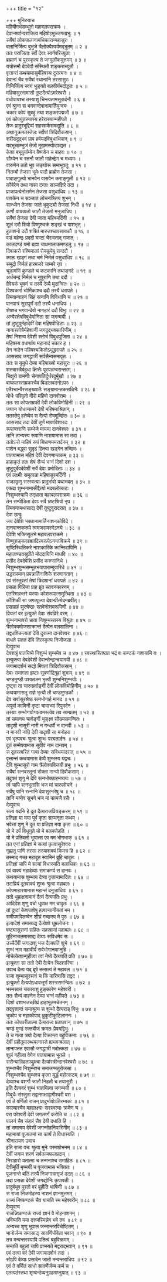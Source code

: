 +++
title = "१२"

+++
मुनिरुवाच  
महिषीगर्भसम्भूतो महाबलपराक्रमः ।  
देवान्सर्वान्पराजित्य महिषोऽभूज्जगत्प्रभुः ॥ १  
सर्वेषां लोकपालानामधिकारान्महासुरः ।  
बलानिर्जित्य बुभुजे त्रैलोक्यैश्वर्यमद्‌भुतम् ॥ २ ॥  
ततः पराजिताः सर्वे देवाः स्वर्गपरिच्युताः ।  
ब्रह्माणं च पुरस्कृत्य ते जग्मुर्लोकमुत्तमम् ॥ ३ ॥  
यत्रोत्तमौ देवदेवौ संस्थितौ शङ्‌कराच्युतौ ।  
वृत्तान्तं कथयामासुर्महिषस्य दुरात्मनः ॥ ४ ॥  
देवानां चैव सर्वेषां स्थानानि तरसासुरः ।  
विनिर्जित्य स्वयं भुङ्‌क्ते बलवीर्यमदोद्धतः ॥ ५ ॥  
महिषासुरनामासौ दुष्टदैत्योऽमरेश्वरौ ।  
वधोपायश्च तस्याशु चिन्त्यतामसुरार्दनौ ॥ ६ ॥  
एवं श्रुत्वा स भगवान्देवानामार्तियुग्वचः ।  
चकार कोपं सुबहुं तथा शङ्‌करपद्मजौ ॥ ७ ॥  
एवं कोपयुतस्यास्य हरेरास्यान्महीपते ।  
तेजः प्रादुरभूद्दिव्यं सहस्रार्कसमद्युति ॥ ८ ॥  
अथानुक्रमतस्तेजः सर्वेषां त्रिदिवौकसाम् ।  
शरीरादुद्भवं प्राप हर्षयद्‌विबुधाधिपान् ॥ ९ ॥  
यदभूच्छम्भुजं तेजो मुखमस्योदपद्यत ।  
केशा बभूवुर्याम्येन वैष्णवेन च बाहवः ॥ १० ॥  
सौम्येन च स्तनौ जातौ माहेन्द्रेण च मध्यमः ।  
वारुणेन ततो भूप जङ्‌घोरू सम्बभूवतुः ॥ ११ ॥  
नितम्बौ तेजसा भूमेः पादौ ब्राह्मेण तेजसा ।  
पादाङ्‌गुल्यो भानवेन वासवेन कराङ्‌गुली ॥ १२ ॥  
कौबेरेण तथा नासा दन्ताः सञ्जज्ञिरे तदा ।  
प्राजापत्येनोत्तमेन तेजसा वसुधाधिप ॥ १३ ॥  
पावकेन च सञ्जातं लोचनत्रितयं शुभम् ।  
सान्ध्येन तेजसा जाते भृकुट्यौ तेजसां निधी ॥ १४ ॥  
कर्णौ वायव्यतो जातौ तेजसो मनुजाधिप ।  
सर्वेषां तेजसा देवी जाता महिषमर्दिनी ॥ १५ ॥  
शूलं ददौ शिवो विष्णुश्चक्रं शङ्‌खं च पाशभृत् ।  
हुताशनो ददौ शक्तिं मारुतश्चापसायकौ ॥ १६ ॥  
वज्रं महेन्द्रः प्रददौ घण्टां चैरावताद्‌ गजात् ।  
कालदण्डं यमो ब्रह्मा चाक्षमालाकमण्डलू ॥ १७ ॥  
दिवाकरो रश्मिमालां रोमकूपेषु सन्ददौ ।  
कालः खड्गं तथा चर्म निर्मलं वसुधाधिप ॥ १८ ॥  
समुद्रो निर्मलं हारमजरे चाम्बरे नृप ।  
चूडामणिं कुण्डले च कटकानि तथाङ्‌गदे ॥ १९ ॥  
अर्धचन्द्रं निर्मलं च नूपुराणि तथा ददौ ।  
ग्रैवेयकं भूषणं च तस्यै देव्यै मुदान्वितः ॥ २० ॥  
विश्वकर्मा चोर्मिकाश्च ददौ तस्यै धरापते ।  
हिमवान्वाहनं सिंहं रत्नानि विविधानि च ॥ २१ ॥  
पानपात्रं सुरापूर्णं ददौ तस्यै धनाधिपः ।  
शेषश्च भगवान्देवो नागहारं ददौ विभुः ॥ २२ ॥  
अन्यैरशेषविबुधैर्मानिता सा जगन्मयी ।  
तां तुष्टुवुर्महादेवीं देवा महिषपीडिताः ॥ २३ ॥  
नानास्तोत्रैर्महेशानीं जगदुद्भवकारिणीम् ।  
तेषां निशम्य देवेशी स्तोत्रं विबुधपूजिता ॥ २४ ॥  
महिषस्य वधार्थाय महानादं चकार ह ।  
तेन नादेन महिषश्चकितोऽभूद्धरापते ॥ २५ ॥  
आससाद जगद्धात्रीं सर्वसैन्यसमावृतः ।  
ततः स युयुधे देव्या महिषाख्यो महासुरः ॥ २६ ॥  
शस्त्रास्त्रैर्बहुधा क्षिप्तैः पूरयन्नम्बरान्तरम् ।  
चिक्षुरो ग्रामणीः सेनापतिर्दुर्धरदुर्मुखौ ॥ २७ ॥  
बाष्कलस्ताम्रकश्चैव बिडालवदनोऽपरः ।  
एतैश्चान्यैरसङ्ख्यातैः सङ्ग्रामान्तकसन्निभैः ॥ २८ ॥  
योधैः परिवृतो वीरो महिषो दानवोत्तमः ।  
ततः सा कोपताम्राक्षी देवी लोकविमोहिनी ॥ २९ ॥  
जघान योधान्समरे देवी महिषमाश्रितान् ।  
ततस्तेषु हतेष्वेव स दैत्यो रोषमूर्च्छितः ॥ ३० ॥  
आससाद तदा देवीं तूर्णं मायाविशारदः ।  
रूपान्तराणि सम्भेजे मायया दानवेश्वरः ॥ ३१ ॥  
तानि तान्यस्य रूपाणि नाशयामास सा तदा ।  
ततोऽन्ते माहिषं रूपं बिभ्राणममरार्दनम् ॥ ३२ ॥  
पाशेन बद्ध्वा सुदृढं छित्त्वा खड्गेन तच्छिरः ।  
पातयामास महिषं देवी देवगणान्तकम् ॥ ३३ ॥  
हाहाकृतं ततः शेषं सैन्यं भग्नं दिशो दश ।  
तुष्टुवुर्देवदेवेशीं सर्वे देवाः प्रमोदिताः ॥ ३४ ॥  
एवं लक्ष्मीः समुत्पन्ना महिषासुरमर्दिनी ।  
राजञ्छृणु सरस्वत्याः प्रादुर्भावो यथाभवत् ॥ ३५ ॥  
एकदा शुम्भनामासीद्दैत्यो मदबलोत्कटः ।  
निशुम्भश्चापि तद्भ्राता महाबलपराक्रमः ॥ ३६ ॥  
तेन सम्पीडिता देवाः सर्वे भ्रष्टश्रियो नृप ।  
हिमवन्तमथासाद्य देवीं तुष्टुवुरादरात् ॥ ३७ ॥  
देवा ऊचुः  
जय देवेशि भक्तानामार्तिनाशनकोविदे ।  
दानवान्तकरूपे त्वमजरामरणेऽनघे ॥ ३८ ॥  
देवेशि भक्तिसुलभे महाबलपराक्रमे ।  
विष्णुशङ्‌करब्रह्मादिस्वरूपेऽनन्तविक्रमे ॥ ३९ ॥  
सृष्टिस्थितिकरे नाशकारिके कान्तिदायिनि ।  
महाताण्डवसुप्रीते मोददायिनि माधवि ॥ ४० ॥  
प्रसीद देवदेवेशि प्रसीद करुणानिधे ।  
निशुम्भशुम्भसम्भूतभयापाराम्बुवारिधे ॥ ४१ ॥  
उद्धरास्मान् प्रपन्नार्तिनाशिके शरणागतान् ।  
एवं संस्तुवतां तेषां त्रिदशानां धरापते ॥ ४२ ॥  
प्रसन्ना गिरिजा प्राह ब्रूत स्तवनकारणम् ।  
एतस्मिन्नन्तरे यस्याः कोशरूपात्समुत्थिता ॥ ४३ ॥  
कौशिकी सा जगत्पूज्या देवान्प्रीत्येदमब्रवीत्।  
प्रसन्नाहं सुरश्रेष्ठाः स्तवेनोत्तमरूपिणी ॥ ४४ ॥  
व्रियतां वर इत्युक्ते देवाः संवव्रिरे वरम् ।  
शुम्भनामावरो भ्राता निशुम्भस्तस्य विश्रुतः ॥ ४५ ॥  
त्रैलोक्यमोजसाक्रान्तं दैत्येन बलशालिना ।  
तद्वधश्चिन्त्यतां देवि दुरात्मा दानवेश्वरः ॥ ४६ ॥  
बाधते सततं देवि तिरस्कृत्य निजौजसा ।  
देव्युवाच  
देवशत्रुं पातयिष्ये निशुम्भं शुम्भमेव च ॥ ४७ ॥
स्वस्थास्तिष्ठत भद्रं वः कण्टकं नाशयामि वः ।  
इत्युक्त्वा देवदेवेशी देवान्सेन्द्रान्दयामयी ॥ ४८ ॥  
जगामादर्शनं सद्यो मिषतां त्रिदिवौकसाम् ।  
देवाः समागता हृष्टाः सुवर्णाद्रिगुहां शुभाम् ॥ ४९ ॥  
चण्डमुण्डौ पश्यतःस्म भृत्यौ शुम्भनिशुम्भयोः ।  
दृष्ट्‌वा तां चारुसर्वाङ्‌गीं देवीं लोकविमोहिनीम् ॥ ५० ॥  
कथयामासतू राज्ञे भृत्यौ तौ चण्डमुण्डकौ ।  
देव सर्वासुरश्रेष्ठ रत्नभोगार्ह मानद ॥ ५१ ॥  
अपूर्वा कामिनी दृष्टा चावाभ्यां रिपुमर्दन ।  
तस्याः सम्भोगयोग्यत्वमस्त्येव तव साम्प्रतम् ॥ ५२ ॥  
तां समानय चार्वङ्‌गीं भुङ्‌क्ष्व सौख्यसमन्वितः ।  
तादृशी नासुरी नारी न गन्धर्वी न दानवी ॥ ५३ ॥  
न मानवी नापि देवी यादृशी सा मनोहरा ।  
एवं भृत्यवचः श्रुत्वा शुम्भः परबलार्दनः ॥ ५४ ॥  
दूतं सम्मेषयामास सुग्रीवं नाम दानवम् ।  
स दूतस्त्वरितं गत्वा देव्याः सविधमादरात् ॥ ५५ ॥  
वृत्तान्तं कथयामास देव्यै शुम्भस्य यद्वचः ।  
देवि शुम्भासुरो नाम त्रैलोक्यविजयी प्रभुः ॥ ५६ ॥  
सर्वेषां रत्नवस्तूनां भोक्ता मान्यो दिवौकसाम् ।  
तदुक्तं शृणु मे देवि रत्नभोक्ताहमव्ययः ॥ ५७ ॥  
त्वं चापि रत्नभूतासि भज मां चारुलोचने ।  
सर्वेषु यानि रत्नानि देवासुरनरेषु च ॥ ५८ ॥  
तानि मय्येव सुभगे भज मां कामजै रसैः ।  
देव्युवाच  
सत्यं वदसि हे दूत दैत्यराजप्रियङ्‌करम् ॥ ५९ ॥  
प्रतिज्ञा या मया पूर्वं कृता साप्यनृता कथम् ।  
भवेत्तां शृणु मे दूत या प्रतिज्ञा मया कृता ॥ ६० ॥  
यो मे दर्पं विधुनुते यो मे बलमपोहति ।  
यो मे प्रतिबलो भूयात्स एव मम भोगभाक् ॥ ६१ ॥  
तत एनां प्रतिज्ञां मे सत्यां कृत्वासुरेश्वरः ।  
गृह्णातु पाणिं तरसा तस्याशक्यं किमत्र हि ॥ ६२ ॥  
तस्माद्‌ गच्छ महादूत स्वामिनं ब्रूहि चादृतः ।  
प्रतिज्ञां चापि मे सत्यां विधास्यति बलाधिकः ॥ ६३ ॥  
एवं वाक्यं महादेव्याः समाकर्ण्य स दानवः ।  
कथयामास शुम्भाय देव्या वृत्तान्तमादितः ॥ ६४ ॥  
तदाप्रियं दूतवाक्यं शुम्भः श्रुत्वा महाबलः ।  
कोपमाहारयामास महान्तं दनुजाधिपः ॥ ६५ ॥  
ततो धूम्राक्षनामानं दैत्यं दैत्यपतिः प्रभुः ।  
आदिदेश शृणु वचो धूम्राक्ष मम चादृतः ॥ ६६ ॥  
तां दुष्टां केशपाशेषु हत्वाप्यानीयतां मम ।  
समीपमविलम्बेन शीघ्रं गच्छस्व मे पुरः ॥ ६७ ॥  
इत्यादेशं समासाद्य दैत्येशो धूम्रलोचनः ।  
षष्ट्यासुराणां सहितः सहस्राणां महाबलः ॥ ६८ ॥  
तुहिनाचलमासाद्य देव्याः सविधमेव सः ।  
उच्चैर्देवीं जगादाशु भज दैत्यपतिं शुभे ॥ ६९ ॥  
शुम्भं नाम महावीर्यं सर्वभोगानवाप्नुहि ।  
नोचेत्केशान्गृहीत्वा त्वां नेष्ये दैत्यपतिं प्रति ॥ ७० ॥  
इत्युक्ता सा ततो देवी दैत्येन त्रिदशारिणा ।  
उवाच दैत्य यद्‌ ब्रूषे तत्सत्यं ते महाबल ॥ ७१ ॥  
राजा शुम्भासुरस्त्वं च किं करिष्यसि तद्वद ।  
इत्युक्तो दैत्यपोऽधावत्तूर्णं शस्त्रसमन्वितः ॥ ७२ ॥  
भस्मसात्तं चकाराशु हुङ्‌कारेण महेश्वरी ।  
ततः सैन्यं वाहनेन देव्या भग्नं महीपते ॥ ७३ ॥  
दिशो दशाभजच्छीघ्रं हाहाभूतमचेतनम् ।  
तद्‌वृत्तान्तं समाश्रुत्य स शुम्भो दैत्यराड् विभुः ॥ ७४ ॥  
चुकोप च महाकोपाद्‌ भ्रुकुटीकुटिलाननः ।  
ततः कोपपरीतात्मा दैत्यराजः प्रतापवान् ॥ ७५ ॥  
चण्डं मुण्डं रक्तबीजं क्रमतः प्रैषयद्विभुः ।  
ते च गत्वा त्रयो दैत्या विक्रान्ता बहुविक्रमाः ॥ ७६ ॥  
देवीं ग्रहीतुमारब्धयत्नास्ते ह्यभवन्बलात् ।  
तानापतत एवासौ जगद्धात्री मदोत्कटा ॥ ७७ ॥  
शूलं गहीत्वा वेगेन पातयामास भूतले ।  
ससैन्यान्निहताञ्छ्रुत्वा दैत्यांस्त्रीन्दानवेश्वरौ ॥ ७८ ॥  
शुम्भश्चैव निशुम्भश्च समाजग्मतुरोजसा ।  
निशुम्भश्चैव शुम्भश्च कृत्वा युद्धं महोत्कटम् ॥ ७९ ॥  
देव्याश्च वशगौ जातौ निहतौ च तयासुरौ ।  
इति दैत्यवरं शुम्भं घातयित्वा जगन्मयी ॥ ८० ॥  
विबुधैः संस्तुता तद्वत्साक्षाद्वागीश्वरी परा ।  
एवं ते वर्णितो राजन् प्रादुर्भावोऽतिरम्यकः ॥ ८१ ॥  
काल्याश्चैव महालक्ष्याः सरस्वत्याः क्रमेण च ।  
परा परेश्वरी देवी जगत्सर्गं करोति च ॥ ८२ ॥  
पालनं चैव संहारं सैव देवी दधाति हि ।  
तां समाश्रय देवेशीं जगन्मोहनिवारिणीम् ॥ ८३ ॥  
महामायां पूज्यतमां सा कार्यं ते विधास्यति ।  
श्रीनारायण उवाच  
इति राजा वचः श्रुत्वा मुनेः परमशोभनम् ॥ ८४ ॥  
देवीं जगाम शरणं सर्वकामफलप्रदाम् ।  
निराहारो यतात्मा च तन्मनाश्च समाहितः ॥ ८५ ॥  
देवीमूर्तिं मृण्मयीं च पूजयामास भक्तितः ।  
पूजनान्ते बलिं तस्यै निजगात्रासृजं ददत् ॥ ८६ ॥  
तदा प्रसन्ना देवेशी जगद्योनिः कृपावती ।  
प्रादुर्बभूव पुरतो वरं ब्रूहीति भाषिणी ॥ ८७ ॥  
स राजा निजमोहस्य नाशनं ज्ञानमुत्तमम् ।  
राज्यं निष्कण्टकं चैव याचति स्म महेश्वरीम् ॥ ८८ ॥  
देव्युवाच  
राजन्निष्कण्टकं राज्यं ज्ञानं वै मोहनाशनम् ।  
भविष्यति मया दत्तमस्मिन्नेव भवे तव ॥ ८९ ॥  
अन्यच्च शृणु भूपाल जन्मान्तरविचेष्टितम् ।  
भानोर्जन्म समासाद्य सावर्णिर्भविता भवान् ॥ ९० ॥  
तत्र मन्वन्तरस्यापि पतित्वं बहुविक्रमम् ।  
सन्ततिं बहुलां चापि प्राप्स्यते मद्वराद्भवान् ॥ ९१ ॥  
एवं दत्त्वा वरं देवी जगामादर्शनं तदा ।  
सोऽपि देव्याः प्रसादेन जातो मन्वन्तराधिपः ॥ ९२ ॥  
एवं ते वर्णितं साधो सावर्णेर्जन्म कर्म च ।  
एतत्पठंस्तथा शृण्वन्देव्यनुग्रहमाप्नुयात् ॥ ९३ ॥
